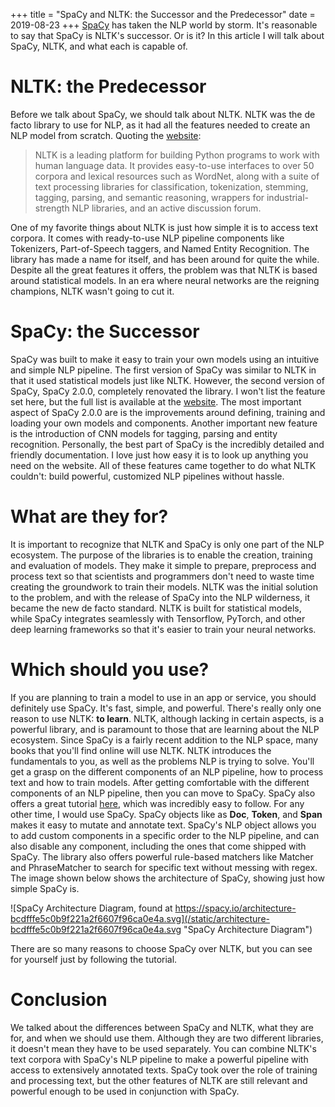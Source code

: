 +++
title = "SpaCy and NLTK: the Successor and the Predecessor"
date = 2019-08-23
+++
[SpaCy](https://spacy.io/) has taken the NLP world by storm. It's reasonable to say that SpaCy is NLTK's successor. Or is it? In this article I will talk about SpaCy, NLTK, and what each is capable of.

# NLTK: the Predecessor

Before we talk about SpaCy, we should talk about NLTK. NLTK was the de facto library to use for NLP, as it had all the features needed to create an NLP model from scratch. Quoting the [website](https://www.nltk.org/):

> NLTK is a leading platform for building Python programs to work with human language data. It provides easy-to-use interfaces to over 50 corpora and lexical resources such as WordNet, along with a suite of text processing libraries for classification, tokenization, stemming, tagging, parsing, and semantic reasoning, wrappers for industrial-strength NLP libraries, and an active discussion forum.

One of my favorite things about NLTK is just how simple it is to access text corpora. It comes with ready-to-use NLP pipeline components like Tokenizers, Part-of-Speech taggers, and Named Entity Recognition. The library has made a name for itself, and has been around for quite the while. Despite all the great features it offers, the problem was that NLTK is based around statistical models. In an era where neural networks are the reigning champions, NLTK wasn't going to cut it.

# SpaCy: the Successor

SpaCy was built to make it easy to train your own models using an intuitive and simple NLP pipeline. The first version of SpaCy was similar to NLTK in that it used statistical models just like NLTK. However, the second version of SpaCy, SpaCy 2.0.0, completely renovated the library. I won't list the feature set here, but the full list is available at the [website](https://spacy.io/usage/v2). The most important aspect of SpaCy 2.0.0 are is the improvements around defining, training and loading your own models and components. Another important new feature is the introduction of CNN models for tagging, parsing and entity recognition. Personally, the best part of SpaCy is the incredibly detailed and friendly documentation. I love just how easy it is to look up anything you need on the website. All of these features came together to do what NLTK couldn't: build powerful, customized NLP pipelines without hassle. 

# What are they for?

It is important to recognize that NLTK and SpaCy is only one part of the NLP ecosystem. The purpose of the libraries is to enable the creation, training and evaluation of models. They make it simple to prepare, preprocess and process text so that scientists and programmers don't need to waste time creating the groundwork to train their models. NLTK was the initial solution to the problem, and with the release of SpaCy into the NLP wilderness, it became the new de facto standard. NLTK is built for statistical models, while SpaCy integrates seamlessly with Tensorflow, PyTorch, and other deep learning frameworks so that it's easier to train your neural networks.

# Which should you use?

If you are planning to train a model to use in an app or service, you should definitely use SpaCy. It's fast, simple, and powerful. There's really only one reason to use NLTK: **to learn**. NLTK, although lacking in certain aspects, is a powerful library, and is paramount to those that are learning about the NLP ecosystem. Since SpaCy is a fairly recent addition to the NLP space, many books that you'll find online will use NLTK. NLTK introduces the fundamentals to you, as well as the problems NLP is trying to solve. You'll get a grasp on the different components of an NLP pipeline, how to process text and how to train models. After getting comfortable with the different components of an NLP pipeline, then you can move to SpaCy. SpaCy also offers a great tutorial [here](https://course.spacy.io/), which was incredibly easy to follow. For any other time, I would use SpaCy. SpaCy objects like as **Doc**, **Token**, and **Span** makes it easy to mutate and annotate text. SpaCy's NLP object allows you to add custom components in a specific order to the NLP pipeline, and can also disable any component, including the ones that come shipped with SpaCy. The library also offers powerful rule-based matchers like Matcher and PhraseMatcher to search for specific text without messing with regex. The image shown below shows the architecture of SpaCy, showing just how simple SpaCy is. 

![SpaCy Architecture Diagram, found at https://spacy.io/architecture-bcdfffe5c0b9f221a2f6607f96ca0e4a.svg](/static/architecture-bcdfffe5c0b9f221a2f6607f96ca0e4a.svg "SpaCy Architecture Diagram")

There are so many reasons to choose SpaCy over NLTK, but you can see for yourself just by following the tutorial.

# Conclusion

We talked about the differences between SpaCy and NLTK, what they are for, and when we should use them. Although they are two different libraries, it doesn't mean they have to be used separately. You can combine NLTK's text corpora with SpaCy's NLP pipeline to make a powerful pipeline with access to extensively annotated texts. SpaCy took over the role of training and processing text, but the other features of NLTK are still relevant and powerful enough to be used in conjunction with SpaCy.
